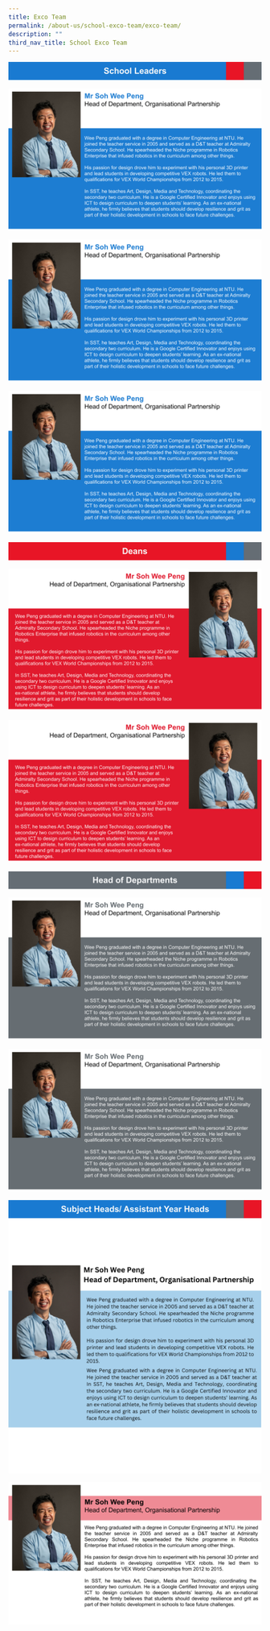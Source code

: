 ```yaml
---
title: Exco Team
permalink: /about-us/school-exco-team/exco-team/
description: ""
third_nav_title: School Exco Team
---
```

![](/images/Header%20-%20School%20Leaders.svg)

![](/images/SWP%20Profile.svg)

![](/images/SWP%20Profile.svg)

![](/images/SWP%20Profile.svg)

![](/images/Header%20-%20Deans.svg)

![](/images/(R)%20SWP%20Profile.svg)

![](/images/(R)%20SWP%20Profile.svg)

![](/images/Header%20-%20HODs.svg)

![](/images/SWP%20Profile%20(1).svg)

![](/images/SWP%20Profile%20(1).svg)

![](/images/Header%20-%20SH_AH.svg)
![](/images/SWP%20Profile%20(4).png)

![](/images/SWP%20Profile%20(3).svg)